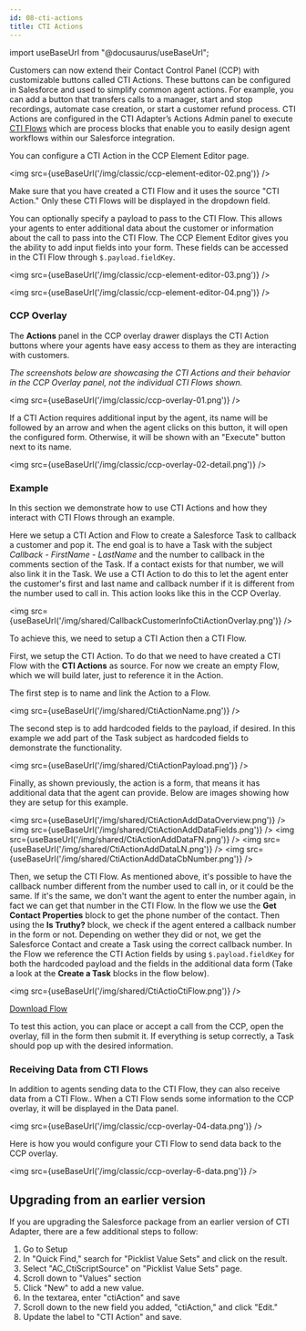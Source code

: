 ```yaml
---
id: 08-cti-actions
title: CTI Actions
---
```


import useBaseUrl from "@docusaurus/useBaseUrl";

Customers can now extend their Contact Control Panel (CCP) with customizable buttons called CTI Actions. These buttons can be configured in Salesforce and used to simplify common agent actions. For example, you can add a button that transfers calls to a manager, start and stop recordings, automate case creation, or start a customer refund process. CTI Actions are configured in the CTI Adapter’s Actions Admin panel to execute [CTI Flows](https://aws.amazon.com/blogs/contact-center/automate-agent-workflows-with-salesforce-cti-adapter/) which are process blocks that enable you to easily design agent workflows within our Salesforce integration.

You can configure a CTI Action in the CCP Element Editor page.

<img src={useBaseUrl('/img/classic/ccp-element-editor-02.png')} />

Make sure that you have created a CTI Flow and it uses the source "CTI Action." Only these CTI Flows will be displayed in the dropdown field.

You can optionally specify a payload to pass to the CTI Flow. This allows your agents to enter additional data about the customer or information about the call to pass into the CTI Flow. The CCP Element Editor gives you the ability to add input fields into your form. These fields can be accessed in the CTI Flow through `$.payload.fieldKey`.

<img src={useBaseUrl('/img/classic/ccp-element-editor-03.png')} />

<img src={useBaseUrl('/img/classic/ccp-element-editor-04.png')} />

### CCP Overlay

The **Actions** panel in the CCP overlay drawer displays the CTI Action buttons where your agents have easy access to them as they are interacting with customers.

*The screenshots below are showcasing the CTI Actions and their behavior in the CCP Overlay panel, not the individual CTI Flows shown.*

<img src={useBaseUrl('/img/classic/ccp-overlay-01.png')} />

If a CTI Action requires additional input by the agent, its name will be followed by an arrow and when the agent clicks on this button, it will open the configured form. Otherwise, it will be shown with an "Execute" button next to its name.

<img src={useBaseUrl('/img/classic/ccp-overlay-02-detail.png')} />

### Example
In this section we demonstrate how to use CTI Actions and how they interact with CTI Flows through an example.

Here we setup a CTI Action and Flow to create a Salesforce Task to callback a customer and pop it. The end goal is to have a Task with the subject *Callback - FirstName - LastName* and the number to callback in the comments section of the Task. If a contact exists for that number, we will also link it in the Task.
We use a CTI Action to do this to let the agent enter the customer's first and last name and callback number if it is different from the number used to call in.
This action looks like this in the CCP Overlay.

<img src={useBaseUrl('/img/shared/CallbackCustomerInfoCtiActionOverlay.png')} />

To achieve this, we need to setup a CTI Action then a CTI Flow.

First, we setup the CTI Action. To do that we need to have created a CTI Flow with the **CTI Actions** as source. For now we create an empty Flow, which we will build later, just to reference it in the Action.

The first step is to name and link the Action to a Flow.

<img src={useBaseUrl('/img/shared/CtiActionName.png')} />

The second step is to add hardcoded fields to the payload, if desired. In this example we add part of the Task subject as hardcoded fields to demonstrate the functionality.

<img src={useBaseUrl('/img/shared/CtiActionPayload.png')} />

Finally, as shown previously, the action is a form, that means it has additional data that the agent can provide. Below are images showing how they are setup for this example.

<img src={useBaseUrl('/img/shared/CtiActionAddDataOverview.png')} />
<img src={useBaseUrl('/img/shared/CtiActionAddDataFields.png')} />
<img src={useBaseUrl('/img/shared/CtiActionAddDataFN.png')} />
<img src={useBaseUrl('/img/shared/CtiActionAddDataLN.png')} />
<img src={useBaseUrl('/img/shared/CtiActionAddDataCbNumber.png')} />


Then, we setup the CTI Flow. As mentioned above, it's possible to have the callback number different from the number used to call in, or it could be the same. If it's the same, we don't want the agent to enter the number again, in fact we can get that number in the CTI Flow. In the flow we use the **Get Contact Properties** block to get the phone number of the contact. Then using the **Is Truthy?** block, we check if the agent entered a callback number in the form or not. Depending on wether they did or not, we get the Salesforce Contact and create a Task using the correct callback number.
In the Flow we reference the CTI Action fields by using `$.payload.fieldKey` for both the hardcoded payload and the fields in the additional data form (Take a look at the **Create a Task** blocks in the flow below).

<img src={useBaseUrl('/img/shared/CtiActioCtiFlow.png')} />

[Download Flow](https://connect-blogs.s3.amazonaws.com/Amazon+Connect+Salesforce+CTI+Adapter/Assets/Sample+Flows/10-Create+Callback+Task.json)

To test this action, you can place or accept a call from the CCP, open the overlay, fill in the form then submit it. If everything is setup correctly, a Task should pop up with the desired information.

### Receiving Data from CTI Flows

In addition to agents sending data to the CTI Flow, they can also receive data from a CTI Flow.. When a CTI Flow sends some information to the CCP overlay, it will be displayed in the Data panel.

<img src={useBaseUrl('/img/classic/ccp-overlay-04-data.png')} />

Here is how you would configure your CTI Flow to send data back to the CCP overlay.

<img src={useBaseUrl('/img/classic/ccp-overlay-6-data.png')} />

## Upgrading from an earlier version

If you are upgrading the Salesforce package from an earlier version of CTI Adapter, there are a few additional steps to follow:

1. Go to Setup
2. In "Quick Find," search for "Picklist Value Sets" and click on the result.
3. Select "AC_CtiScriptSource" on "Picklist Value Sets" page.
4. Scroll down to "Values" section
5. Click "New" to add a new value.
6. In the textarea, enter "ctiAction" and save
7. Scroll down to the new field you added, "ctiAction," and click "Edit."
8. Update the label to "CTI Action" and save.
